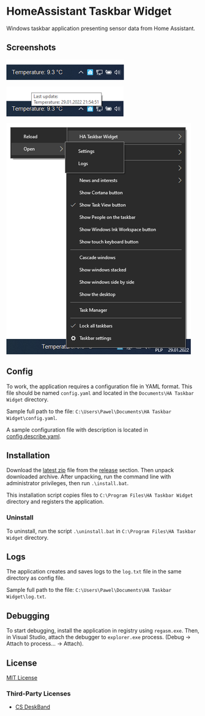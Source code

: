 # HomeAssistant Taskbar Widget

Windows taskbar application presenting sensor data from Home Assistant.

## Screenshots

![HA Taskbar Widget](images/taskbar.PNG)

![Tooltip](images/tooltip.PNG)

![Menu](images/menu.PNG)

## Config
To work, the application requires a configuration file in YAML format.
This file should be named `config.yaml` and located in the `Documents\HA Taskbar Widget` directory.

Sample full path to the file: `C:\Users\Pawel\Documents\HA Taskbar Widget\config.yaml`.

A sample configuration file with description is located in [config.describe.yaml](sample/config.describe.yaml).

## Installation

Download the [latest zip](https://github.com/PawelTwardawa/HomeAssistantTaskbarWidget/releases/latest/download/HomeAssistantTaskbarWidget.zip)  file from the [release](https://github.com/PawelTwardawa/HomeAssistantTaskbarWidget/releases) section. Then unpack downloaded archive. After unpacking, run the command line with administrator privileges, then run `.\install.bat`. 

This installation script copies files to `C:\Program Files\HA Taskbar Widget` directory and registers the application.

### Uninstall

To uninstall, run the script `.\uninstall.bat` in `C:\Program Files\HA Taskbar Widget` directory.

## Logs
The application creates and saves logs to the `log.txt` file in the same directory as config file.

Sample full path to the file: `C:\Users\Pawel\Documents\HA Taskbar Widget\log.txt`.

## Debugging
To start debugging, install the application in registry using `regasm.exe`. Then, in Visual Studio, attach the debugger to `explorer.exe` process. (Debug -> Attach to process... -> Attach).

## License
[MIT License](LICENSE)

### Third-Party Licenses
 - [CS DeskBand](https://github.com/AndyJanes/CSDeskBand/blob/master/LICENSE)
